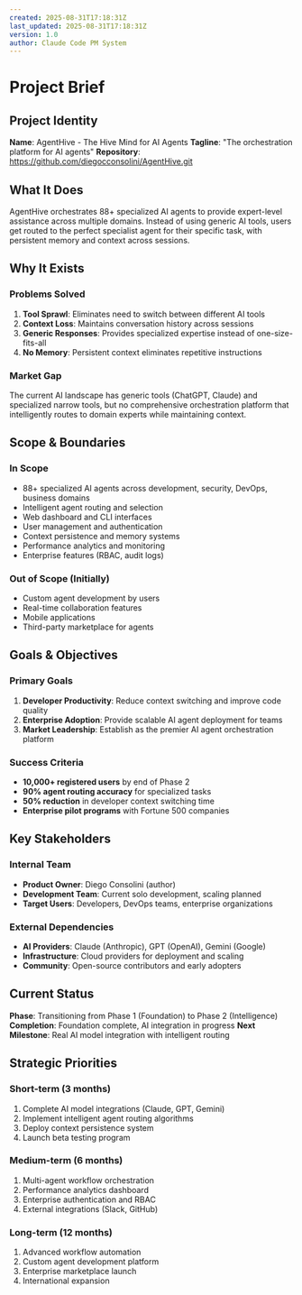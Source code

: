 ```yaml
---
created: 2025-08-31T17:18:31Z
last_updated: 2025-08-31T17:18:31Z
version: 1.0
author: Claude Code PM System
---
```


# Project Brief

## Project Identity
**Name**: AgentHive - The Hive Mind for AI Agents
**Tagline**: "The orchestration platform for AI agents"
**Repository**: https://github.com/diegocconsolini/AgentHive.git

## What It Does
AgentHive orchestrates 88+ specialized AI agents to provide expert-level assistance across multiple domains. Instead of using generic AI tools, users get routed to the perfect specialist agent for their specific task, with persistent memory and context across sessions.

## Why It Exists

### Problems Solved
1. **Tool Sprawl**: Eliminates need to switch between different AI tools
2. **Context Loss**: Maintains conversation history across sessions
3. **Generic Responses**: Provides specialized expertise instead of one-size-fits-all
4. **No Memory**: Persistent context eliminates repetitive instructions

### Market Gap
The current AI landscape has generic tools (ChatGPT, Claude) and specialized narrow tools, but no comprehensive orchestration platform that intelligently routes to domain experts while maintaining context.

## Scope & Boundaries

### In Scope
- 88+ specialized AI agents across development, security, DevOps, business domains
- Intelligent agent routing and selection
- Web dashboard and CLI interfaces
- User management and authentication
- Context persistence and memory systems
- Performance analytics and monitoring
- Enterprise features (RBAC, audit logs)

### Out of Scope (Initially)
- Custom agent development by users
- Real-time collaboration features
- Mobile applications
- Third-party marketplace for agents

## Goals & Objectives

### Primary Goals
1. **Developer Productivity**: Reduce context switching and improve code quality
2. **Enterprise Adoption**: Provide scalable AI agent deployment for teams
3. **Market Leadership**: Establish as the premier AI agent orchestration platform

### Success Criteria
- **10,000+ registered users** by end of Phase 2
- **90% agent routing accuracy** for specialized tasks
- **50% reduction** in developer context switching time
- **Enterprise pilot programs** with Fortune 500 companies

## Key Stakeholders

### Internal Team
- **Product Owner**: Diego Consolini (author)
- **Development Team**: Current solo development, scaling planned
- **Target Users**: Developers, DevOps teams, enterprise organizations

### External Dependencies
- **AI Providers**: Claude (Anthropic), GPT (OpenAI), Gemini (Google)
- **Infrastructure**: Cloud providers for deployment and scaling
- **Community**: Open-source contributors and early adopters

## Current Status
**Phase**: Transitioning from Phase 1 (Foundation) to Phase 2 (Intelligence)
**Completion**: Foundation complete, AI integration in progress
**Next Milestone**: Real AI model integration with intelligent routing

## Strategic Priorities

### Short-term (3 months)
1. Complete AI model integrations (Claude, GPT, Gemini)
2. Implement intelligent agent routing algorithms
3. Deploy context persistence system
4. Launch beta testing program

### Medium-term (6 months)
1. Multi-agent workflow orchestration
2. Performance analytics dashboard
3. Enterprise authentication and RBAC
4. External integrations (Slack, GitHub)

### Long-term (12 months)
1. Advanced workflow automation
2. Custom agent development platform
3. Enterprise marketplace launch
4. International expansion